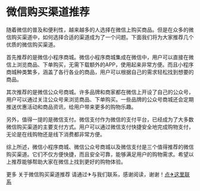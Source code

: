 # 微信购买渠道推荐

随着微信的普及和便利性，越来越多的人选择在微信上购买商品。但是在众多的微信购买渠道中，如何选择合适的渠道成为了一个问题。下面我们将为大家推荐几个优质的微信购买渠道。

首先推荐的是微信小程序商城。微信小程序商城集成在微信中，用户可以直接在微信上浏览商品、下单购买，无需下载额外的APP，使用起来非常方便。而且小程序商城种类繁多，涵盖了各行各业的商品，用户可以根据自己的需求轻松找到想要的商品。

其次推荐的是微信公众号商城。许多品牌和商家都在微信上开设了自己的公众号，用户可以通过关注公众号来浏览商品、下单购买。一些品牌的公众号商城还会定期推送优惠活动和商品资讯，给用户带来更多的购物乐趣。

另外，值得一提的是微信支付。微信支付作为微信的支付平台，已经成为了大多数微信购买渠道的主要支付方式。用户可以通过微信支付快捷安全地完成购物支付，无论是在线购物还是线下消费都非常方便。

综上所述，微信小程序商城、微信公众号商城以及微信支付是三个值得推荐的微信购买渠道。它们不仅方便快捷，而且安全可靠，能够满足用户的购物需求。希望以上推荐能够帮助大家在微信上找到更好的购物体验。

更多 关于微信购买渠道推荐 请通过✈与我们联系，感谢阅读，谢谢！[点✈这里联系](https://111.k02.cc)